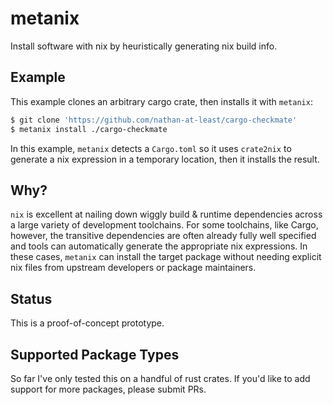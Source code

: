 # metanix

Install software with nix by heuristically generating nix build info.

## Example

This example clones an arbitrary cargo crate, then installs it with `metanix`:

```bash
$ git clone 'https://github.com/nathan-at-least/cargo-checkmate'
$ metanix install ./cargo-checkmate
```

In this example, `metanix` detects a `Cargo.toml` so it uses `crate2nix`
to generate a nix expression in a temporary location, then it installs
the result.

## Why?

`nix` is excellent at nailing down wiggly build & runtime dependencies
across a large variety of development toolchains. For some toolchains,
like Cargo, however, the transitive dependencies are often already fully
well specified and tools can automatically generate the appropriate nix
expressions. In these cases, `metanix` can install the target package
without needing explicit nix files from upstream developers or package
maintainers.

## Status

This is a proof-of-concept prototype.

## Supported Package Types

So far I've only tested this on a handful of rust crates. If you'd like
to add support for more packages, please submit PRs.
